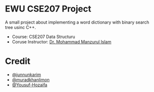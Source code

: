 # EWU CSE207 Project
A small project about implementing a word dictionary with binary search tree usinc C++.

- Course: CSE207 Data Structuru
- Coruse Instructor: [Dr. Mohammad Manzurul Islam](https://www.linkedin.com/in/manzurul-islam-phd-0a1165b)

# Credit
- [@junnunkarim](https://www.github.com/junnunkarim)
-  [@muradkhanlimon](https://www.github.com/muradkhanlimon)
-   [@Yousuf-Hozaifa](https://www.github.com/Yousuf-Hozaifa)

